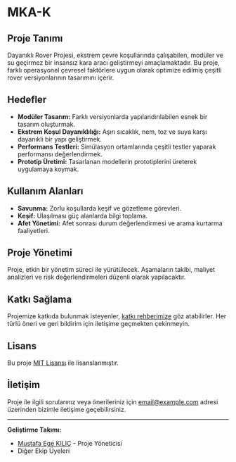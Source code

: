 # MKA-K

## Proje Tanımı
Dayanıklı Rover Projesi, ekstrem çevre koşullarında çalışabilen, modüler ve su geçirmez bir insansız kara aracı geliştirmeyi amaçlamaktadır. Bu proje, farklı operasyonel çevresel faktörlere uygun olarak optimize edilmiş çeşitli rover versiyonlarının tasarımını içerir.

## Hedefler
- **Modüler Tasarım:** Farklı versiyonlarda yapılandırılabilen esnek bir tasarım oluşturmak.
- **Ekstrem Koşul Dayanıklılığı:** Aşırı sıcaklık, nem, toz ve suya karşı dayanıklı bir yapı geliştirmek.
- **Performans Testleri:** Simülasyon ortamlarında çeşitli testler yaparak performansı değerlendirmek.
- **Prototip Üretimi:** Tasarlanan modellerin prototiplerini üreterek uygulamaya koymak.

## Kullanım Alanları
- **Savunma:** Zorlu koşullarda keşif ve gözetleme görevleri.
- **Keşif:** Ulaşılması güç alanlarda bilgi toplama.
- **Afet Yönetimi:** Afet sonrası durum değerlendirmesi ve arama kurtarma faaliyetleri.

## Proje Yönetimi
Proje, etkin bir yönetim süreci ile yürütülecek. Aşamaların takibi, maliyet analizleri ve risk değerlendirmeleri düzenli olarak yapılacaktır.

## Katkı Sağlama
Projemize katkıda bulunmak isteyenler, [katkı rehberimize](CONTRIBUTING.md) göz atabilirler. Her türlü öneri ve geri bildirim için iletişime geçmekten çekinmeyin.

## Lisans
Bu proje [MIT Lisansı](LICENSE) ile lisanslanmıştır.

## İletişim
Proje ile ilgili sorularınız veya önerileriniz için [email@example.com](mailto:email@example.com) adresi üzerinden bizimle iletişime geçebilirsiniz.

---

**Geliştirme Takımı:**  
- [Mustafa Ege KILIÇ](https://github.com/the-abra) - Proje Yöneticisi  
- Diğer Ekip Üyeleri

